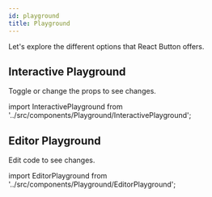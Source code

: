 ```yaml
---
id: playground
title: Playground
---
```


Let's explore the different options that <span className="keyword">React Button</span> offers.


## Interactive Playground

Toggle or change the props to see changes.

import InteractivePlayground from '../src/components/Playground/InteractivePlayground';

<InteractivePlayground/>

## Editor Playground

Edit code to see changes.

import EditorPlayground from '../src/components/Playground/EditorPlayground';

<EditorPlayground/>